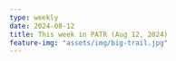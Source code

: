 ```yaml
---
type: weekly
date: 2024-08-12
title: This week in PATR (Aug 12, 2024)
feature-img: "assets/img/big-trail.jpg"
---
```



